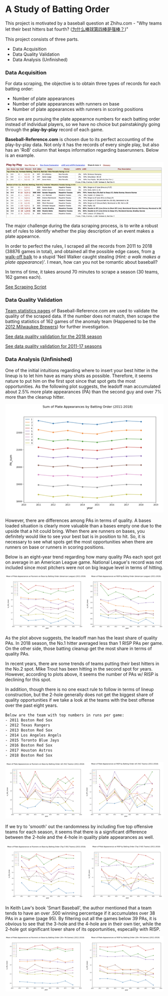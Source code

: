 # A Study of Batting Order

This project is motivated by a baseball question at Zhihu.com - "Why teams let their best hitters bat fourth? ([为什么棒球第四棒是强棒？](https://www.zhihu.com/question/269068185))"


This project consists of three parts.
- Data Acquisition
- Data Quality Validation
- Data Analysis (Unfinished)

### Data Acquisition
For data scraping, the objective is to obtain three types of records for each batting order:
- Number of plate appearances
- Number of plate appearances with runners on base
- Number of plate appearances with runners in scoring positions

Since we are pursuing the plate appearnce numbers for each batting order instead of individual players, so we have no choice but painstakingly going through the **play-by-play** record of each game.

**Baseball-Reference.com** is chosen due to its perfect accounting of the play-by-play data. Not only it has the records of every single play, but also has an 'RoB' column that keeps information regarding baserunners. Below is an example.

<img src='static/play_by_play_example.png'>

The major challenge during the data scraping process, is to write a robust set of rules to identify whether the play description of an event makes a plate appearnce. 

In order to perfect the rules, I scraped all the records from 2011 to 2018 (38876 games in total), and obtained all the possible edge cases, from [a walk-off balk](https://www.baseball-reference.com/boxes/LAN/LAN201506180.shtml) to a stupid 'Neil Walker caught stealing (*Hint: a walk makes a plate appearance*)'. I mean, how can you not be romantic about baseball? 

In terms of time, it takes around 70 minutes to scrape a season (30 teams, 162 games each).

[See Scraping Script](https://github.com/xulianrenzoku/battingorder/blob/master/batting_order.py)

### Data Quality Validation
[Team statistics pages](https://www.baseball-reference.com/leagues/MLB/2018.shtml) of Baseball-Reference.com are used to validate the quality of the scraped data. If the number does not match, then scrape the batting statistics of 162 games of the anomaly team (Happened to be the [2012 Milwaukee Brewers](https://github.com/xulianrenzoku/battingorder/blob/master/batting_order_data_scraping_quality_validation.ipynb)) for further investigation.

[See data quality validation for the 2018 season](https://github.com/xulianrenzoku/battingorder/blob/master/batting_order_data_scraping_example_2018.ipynb)

[See data quality validation for 2011-17 seasons](https://github.com/xulianrenzoku/battingorder/blob/master/batting_order_data_scraping_quality_validation.ipynb)

### Data Analysis (Unfinished)

One of the initial intuitions regarding where to insert your best hitter in the lineup is to let him have as many shots as possible. Therefore, it seems nature to put him on the first spot since that spot gets the most opportunities. As the following plot suggests, the leadoff man accumulated about 2.5% more plate appearances (PA) than the second guy and over 7% more than the cleanup hitter.

<img src='raw/MLB_PA_sum.png'>

However, there are differences among PAs in terms of quality. A bases loaded situation is clearly more valuable than a bases empty one due to the upside that a hit could bring. When there are runners on bases, you definitely would like to see your best bat is in position to hit. So, it is necessary to see what spots get the most opportunities when there are runners on base or runners in scoring positions. 
    
Below is an eight-year trend regarding how many quality PAs each spot got on average in an American League game. National League's record was not included since most pitchers were not on big league level in terms of hitting.

<img src='raw/AL_OB_RISP_mean.jpg'>

As the plot above suggests, the leadoff man has the least share of quality PAs. In 2018 season, the No.1 hitter averaged less than 1 RISP PAs per game. On the other side, those batting cleanup get the most share in terms of quality PAs.

In recent years, there are some trends of teams putting their best hitters in the No.2 spot. Mike Trout has been hitting in the second spot for years. However, according to plots above, it seems the number of PAs w/ RISP is declining for this spot.

In addition, though there is no one exact rule to follow in terms of lineup construction, but the 2-hole generally does not get the biggest share of quality opportunities if we take a look at the teams with the best offense over the past eight years. 

```
Below are the team with top numbers in runs per game:
- 2011 Boston Red Sox
- 2012 Texas Rangers
- 2013 Boston Red Sox
- 2014 Los Angeles Angels
- 2015 Toronto Blue Jays
- 2016 Boston Red Sox
- 2017 Houston Astros
- 2018 Boston Red Sox
```

<img src='raw/RG1_OB_RISP_mean.jpg'>

If we try to 'smooth' out the randomness by including five top offensive teams for each season, it seems that there is a significant difference between the 2-hole and the 4-hole in quality plate appearances as well.

<img src='raw/RG5_OB_RISP_mean.jpg'>

In Keith Law's book 'Smart Baseball', the author mentioned that a team tends to have an over .500 winning percentage if it accumulates over 38 PAs in a game (page 95). By filtering out all the games below 39 PAs, it is obvious to see that the 3-hole and the 4-hole are in their own tier, while the 2-hole got significant lower share of its opportunities, especailly with RISP.

<img src='raw/o38_OB_RISP_mean.jpg'>

